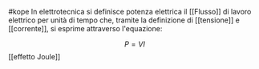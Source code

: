 #kope 
In elettrotecnica si definisce potenza elettrica il [[Flusso]] di lavoro elettrico per unità di tempo che, tramite la definizione di [[tensione]] e [[corrente]], si esprime attraverso l'equazione:

$$
P=VI
$$
[[effetto Joule]]
